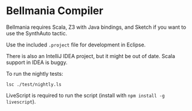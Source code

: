 Bellmania Compiler
==================

Bellmania requires Scala, Z3 with Java bindings, and Sketch if you want to use the 
SynthAuto tactic.

Use the included `.project` file for development in Eclipse.

There is also an IntelliJ IDEA project, but it might be out of date. Scala support in IDEA is buggy.

To run the nightly tests:

    lsc ./test/nightly.ls

LiveScript is required to run the script (install with `npm install -g livescript`).
